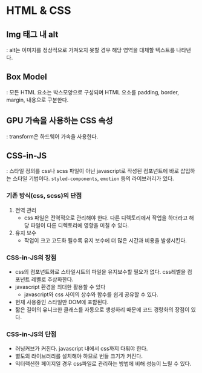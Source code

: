 # HTML & CSS



## Img 태그 내 alt

: alt는 이미지를 정상적으로 가져오지 못할 경우 해당 영역을 대체할 텍스트를 나타낸다.



## Box Model

: 모든 HTML 요소는 박스모양으로 구성되며 HTML 요소를 padding, border, margin, 내용으로 구분한다.



## GPU 가속을 사용하는 CSS 속성

: transform은 하드웨어 가속을 사용한다.



## CSS-in-JS

: 스타일 정의를 css나 scss 파일이 아닌 javascript로 작성된 컴포넌트에 바로 삽입하는 스타일 기법이다. `styled-components`, `emotion` 등의 라이브러리가 있다.



### 기존 방식(css, scss)의 단점

1. 전역 관리
   - css 파일은 전역적으로 관리해야 한다. 다른 디렉토리에서 작업을 하더라고 해당 파일이 다른 디렉토리에 영향을 미칠 수 있다.
2. 유지 보수
   - 작업이 크고 고도화 될수록 유지 보수에 더 많은 시간과 비용을 발생시킨다.



### CSS-in-JS의 장점

- css의 컴포넌트화로 스타일시트의 파일을 유지보수할 필요가 없다. css레벨을 컴포넌트 레벨로 추상화한다. 
- javascript 환경을 최대한 활용할 수 있다
  - javascript와 css 사이의 상수와 함수를 쉽게 공유할 수 있다.
- 현재 사용중인 스타일만 DOM에 포함된다.
- 짧은 길이의 유니크한 클래스를 자동으로 생성하리 때문에 코드 경량화의 장점이 있다.



### CSS-in-JS의 단점

- 러닝커브가 커진다. javascript 내에서 css까지 다뤄야 한다.
- 별도의 라이브러리를 설치해야 하므로 번들 크기가 커진다.
- 익터랙션한 페이지일 경우 css파일로 관리하는 방법에 비해 성능이 느릴 수 있다.
